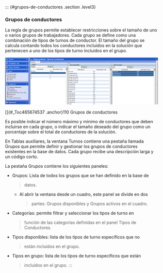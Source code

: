 ::: {#grupos-de-conductores .section .level3}
### Grupos de conductores

La regla de grupos permite establecer restricciones sobre el tamaño de
uno o varios grupos de trabajadores. Cada grupo se define como una
combinación de tipos de turnos de conductor. El tamaño del grupo se
calcula contando todos los conductores incluidos en la solución que
pertenecen a uno de los tipos de turno incluidos en el grupo.

![](../media/file142.png)

[]{#_Toc465674537 .anchor}110 Grupos de conductores

Es posible indicar el número máximo y mínimo de conductores que deben
incluirse en cada grupo, o indicar el tamaño deseado del grupo como un
porcentaje sobre el total de conductores de la solución.

En Tablas auxiliares, la ventana Turnos contiene una pestaña llamada
Grupos que permite definir y gestionar los grupos de conductores
existentes en la base de datos. Cada grupo recibe una descripción larga
y un código corto.

La pestaña Grupos contiene los siguientes paneles:

-   Grupos: Lista de todos los grupos que se han definido en la base de
    > datos.

    -   Al abrir la ventana desde un cuadro, este panel se divide en dos
        > partes: Grupos disponibles y Grupos activos en el cuadro.

-   Categorías: permite filtrar y seleccionar los tipos de turno en
    > función de las categorías definidas en el panel Tipos de
    > Conductores.

-   Tipos disponibles: lista de los tipos de turno específicos que no
    > están incluidos en el grupo.

-   Tipos en grupo: lista de los tipos de turno específicos que están
    > incluidos en el grupo.
:::
